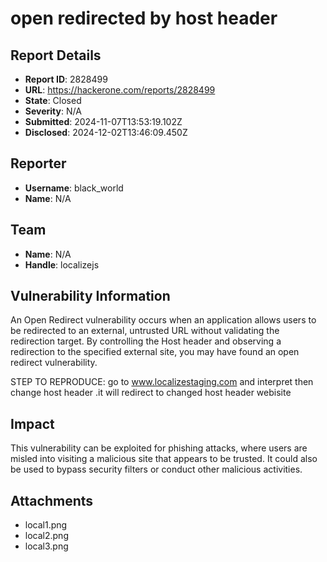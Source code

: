 # open redirected by host header

## Report Details
- **Report ID**: 2828499
- **URL**: https://hackerone.com/reports/2828499
- **State**: Closed
- **Severity**: N/A
- **Submitted**: 2024-11-07T13:53:19.102Z
- **Disclosed**: 2024-12-02T13:46:09.450Z

## Reporter
- **Username**: black_world
- **Name**: N/A

## Team
- **Name**: N/A
- **Handle**: localizejs

## Vulnerability Information
An Open Redirect vulnerability occurs when an application allows users to be redirected to an external, untrusted URL without validating the redirection target. By controlling the Host header and observing a redirection to the specified external site, you may have found an open redirect vulnerability.



STEP TO REPRODUCE:
go to  www.localizestaging.com and interpret then change host header .it will redirect to changed host header webisite

## Impact

This vulnerability can be exploited for phishing attacks, where users are misled into visiting a malicious site that appears to be trusted. It could also be used to bypass security filters or conduct other malicious activities.

## Attachments
- local1.png
- local2.png
- local3.png

